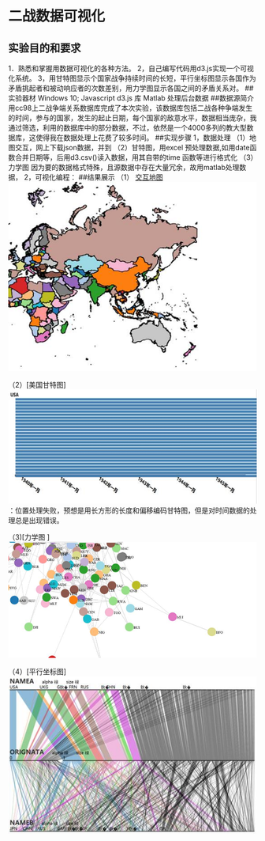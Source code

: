 ﻿# 二战数据可视化  
## 实验目的和要求  
1．熟悉和掌握用数据可视化的各种方法。
2，自己编写代码用d3.js实现一个可视化系统。
3，用甘特图显示个国家战争持续时间的长短，平行坐标图显示各国作为矛盾挑起者和被动响应者的次数差别，用力学图显示各国之间的矛盾关系对。
##实验器材 
Windows 10;
Javascript  d3.js 库
Matlab 处理后台数据
##数据源简介  
用cc98上二战争端关系数据库完成了本次实验，该数据库包括二战各种争端发生的时间，参与的国家，发生的起止日期，每个国家的敌意水平，数据相当庞杂，我通过筛选，利用的数据库中的部分数据，不过，依然是一个4000多列的教大型数据库，这使得我在数据处理上花费了较多时间。
##实现步骤
1，数据处理
（1）地图交互，网上下载json数据，并到
（2）甘特图，用excel 预处理数据,如用date函数合并日期等，后用d3.csv()读入数据，用其自带的time 函数等进行格式化
（3）力学图
因为要的数据格式特殊，且源数据中存在大量冗余，故用matlab处理数据，
2，可视化编程：
##结果展示
（1） [交互地图](map.jpeg)
![交互地图](map.jpeg "map")

 
（2）[美国甘特图]
![美国甘特图](gantti.jpeg "gantti")：位置处理失败，预想是用长方形的长度和偏移编码甘特图，但是对时间数据的处理总是出现错误。

 
（3)[力学图 ]
![力学图](force.jpeg  "force")

（4）[平行坐标图]
![平行坐标图](parallel.jpeg  "parallel")
 


